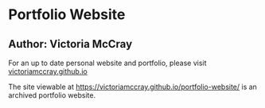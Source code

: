 # Portfolio Website

## Author: Victoria McCray

For an up to date personal website and portfolio, please visit [victoriamccray.github.io](https://victoriamccray.github.io)

The site viewable at https://victoriamccray.github.io/portfolio-website/ is an archived portfolio website. 
